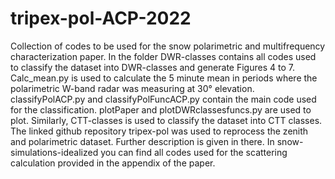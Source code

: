 # tripex-pol-ACP-2022
Collection of codes to be used for the snow polarimetric and multifrequency characterization paper.
In the folder DWR-classes contains all codes used to classify the dataset into DWR-classes and generate Figures 4 to 7. Calc_mean.py is used to calculate the 5 minute mean in periods where the polarimetric W-band radar was measuring at 30° elevation. classifyPolACP.py and classifyPolFuncACP.py contain the main code used for the classification. plotPaper and plotDWRclassesfuncs.py are used to plot. 
Similarly, CTT-classes is used to classify the dataset into CTT classes. 
The linked github repository tripex-pol was used to reprocess the zenith and polarimetric dataset. Further description is given in there.
In snow-simulations-idealized you can find all codes used for the scattering calculation provided in the appendix of the paper.

